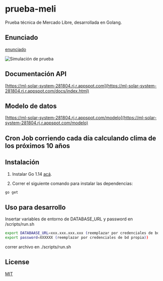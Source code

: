 # prueba-meli

Prueba técnica de Mercado Libre, desarrollada en Golang.

## Enunciado

[enunciado](docs/ExamenMLSistemaSolar.pdf)

![Simulación de prueba](docs/sim.gif)

## Documentación API

[https://ml-solar-system-281804.rj.r.appspot.com](https://ml-solar-system-281804.rj.r.appspot.com/docs/index.html)

## Modelo de datos

[https://ml-solar-system-281804.rj.r.appspot.com/modelo](https://ml-solar-system-281804.rj.r.appspot.com/modelo)

## Cron Job corriendo cada día calculando clima de los próximos 10 años

## Instalación

1) Instalar Go 1.14 [acá](https://golang.org/dl/).

2) Correr el siguiente comando para instalar las dependencias:
```bash
go get
```

## Uso para desarrollo

Insertar variables de entorno de DATABASE_URL y password en /scripts/run.sh

```bash
export DATABAASE_URL=xxx.xxx.xxx.xxx (reemplazar por credenciales de bd propia)
export password=XXXXXX (reemplazar por credenciales de bd propia))
```
correr archivo en ./scripts/run.sh

## License
[MIT](https://choosealicense.com/licenses/mit/)